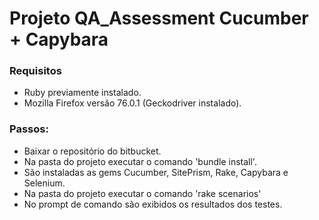 # Projeto QA_Assessment Cucumber + Capybara
### Requisitos
* Ruby previamente instalado.
* Mozilla Firefox versão 76.0.1 (Geckodriver instalado).

### Passos:
* Baixar o repositório do bitbucket.
* Na pasta do projeto executar o comando 'bundle install'.
* São instaladas as gems Cucumber, SitePrism, Rake, Capybara e Selenium.
* Na pasta do projeto executar o comando 'rake scenarios'
* No prompt de comando são exibidos os resultados dos testes.